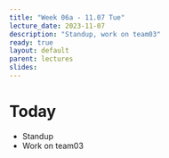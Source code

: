 ```yaml
---
title: "Week 06a - 11.07 Tue"
lecture_date: 2023-11-07
description: "Standup, work on team03"
ready: true
layout: default
parent: lectures
slides: 
---
```


# Today
* Standup
* Work on team03
